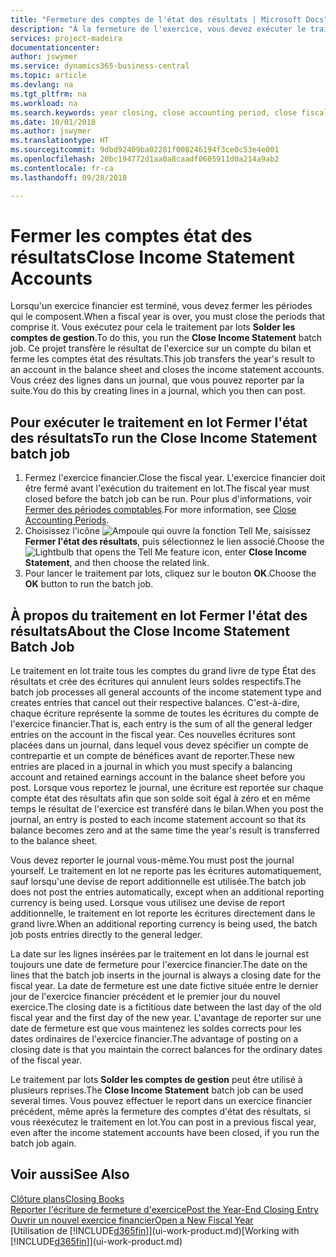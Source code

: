 ```yaml
---
title: "Fermeture des comptes de l'état des résultats | Microsoft Docs"
description: "À la fermeture de l'exercice, vous devez exécuter le traitement en lot Fermer l'état des résultats afin de refermer les périodes comptables de l'exercice financier."
services: project-madeira
documentationcenter: 
author: jswymer
ms.service: dynamics365-business-central
ms.topic: article
ms.devlang: na
ms.tgt_pltfrm: na
ms.workload: na
ms.search.keywords: year closing, close accounting period, close fiscal year, bank account detailed trial balance
ms.date: 10/01/2018
ms.author: jswymer
ms.translationtype: HT
ms.sourcegitcommit: 9dbd92409ba02281f008246194f3ce0c53e4e001
ms.openlocfilehash: 20bc194772d1aa0a8caadf0605911d0a214a9ab2
ms.contentlocale: fr-ca
ms.lasthandoff: 09/28/2018

---
```

# <a name="close-income-statement-accounts"></a><span data-ttu-id="9a075-103">Fermer les comptes état des résultats</span><span class="sxs-lookup"><span data-stu-id="9a075-103">Close Income Statement Accounts</span></span>
<span data-ttu-id="9a075-104">Lorsqu'un exercice financier est terminé, vous devez fermer les périodes qui le composent.</span><span class="sxs-lookup"><span data-stu-id="9a075-104">When a fiscal year is over, you must close the periods that comprise it.</span></span> <span data-ttu-id="9a075-105">Vous exécutez pour cela le traitement par lots **Solder les comptes de gestion**.</span><span class="sxs-lookup"><span data-stu-id="9a075-105">To do this, you run the **Close Income Statement** batch job.</span></span> <span data-ttu-id="9a075-106">Ce projet transfère le résultat de l'exercice sur un compte du bilan et ferme les comptes état des résultats.</span><span class="sxs-lookup"><span data-stu-id="9a075-106">This job transfers the year's result to an account in the balance sheet and closes the income statement accounts.</span></span> <span data-ttu-id="9a075-107">Vous créez des lignes dans un journal, que vous pouvez reporter par la suite.</span><span class="sxs-lookup"><span data-stu-id="9a075-107">You do this by creating lines in a journal, which you then can post.</span></span>

## <a name="to-run-the-close-income-statement-batch-job"></a><span data-ttu-id="9a075-108">Pour exécuter le traitement en lot Fermer l'état des résultats</span><span class="sxs-lookup"><span data-stu-id="9a075-108">To run the Close Income Statement batch job</span></span>
1. <span data-ttu-id="9a075-109">Fermez l'exercice financier.</span><span class="sxs-lookup"><span data-stu-id="9a075-109">Close the fiscal year.</span></span> <span data-ttu-id="9a075-110">L'exercice financier doit être fermé avant l'exécution du traitement en lot.</span><span class="sxs-lookup"><span data-stu-id="9a075-110">The fiscal year must closed before the batch job can be run.</span></span> <span data-ttu-id="9a075-111">Pour plus d'informations, voir [Fermer des périodes comptables](year-close-account-periods.md).</span><span class="sxs-lookup"><span data-stu-id="9a075-111">For more information, see [Close Accounting Periods](year-close-account-periods.md).</span></span>
2. <span data-ttu-id="9a075-112">Choisissez l'icône ![Ampoule qui ouvre la fonction Tell Me](media/ui-search/search_small.png "Dites-moi ce que vous voulez faire"), saisissez **Fermer l'état des résultats**, puis sélectionnez le lien associé.</span><span class="sxs-lookup"><span data-stu-id="9a075-112">Choose the ![Lightbulb that opens the Tell Me feature](media/ui-search/search_small.png "Tell me what you want to do") icon, enter **Close Income Statement**, and then choose the related link.</span></span>
3. <span data-ttu-id="9a075-113">Pour lancer le traitement par lots, cliquez sur le bouton **OK**.</span><span class="sxs-lookup"><span data-stu-id="9a075-113">Choose the **OK** button to run the batch job.</span></span>

## <a name="about-the-close-income-statement-batch-job"></a><span data-ttu-id="9a075-114">À propos du traitement en lot Fermer l'état des résultats</span><span class="sxs-lookup"><span data-stu-id="9a075-114">About the Close Income Statement Batch Job</span></span>
<span data-ttu-id="9a075-115">Le traitement en lot traite tous les comptes du grand livre de type État des résultats et crée des écritures qui annulent leurs soldes respectifs.</span><span class="sxs-lookup"><span data-stu-id="9a075-115">The batch job processes all general accounts of the income statement type and creates entries that cancel out their respective balances.</span></span> <span data-ttu-id="9a075-116">C'est-à-dire, chaque écriture représente la somme de toutes les écritures du compte de l'exercice financier.</span><span class="sxs-lookup"><span data-stu-id="9a075-116">That is, each entry is the sum of all the general ledger entries on the account in the fiscal year.</span></span> <span data-ttu-id="9a075-117">Ces nouvelles écritures sont placées dans un journal, dans lequel vous devez spécifier un compte de contrepartie et un compte de bénéfices avant de reporter.</span><span class="sxs-lookup"><span data-stu-id="9a075-117">These new entries are placed in a journal in which you must specify a balancing account and retained earnings account in the balance sheet before you post.</span></span> <span data-ttu-id="9a075-118">Lorsque vous reportez le journal, une écriture est reportée sur chaque compte état des résultats afin que son solde soit égal à zéro et en même temps le résultat de l'exercice est transféré dans le bilan.</span><span class="sxs-lookup"><span data-stu-id="9a075-118">When you post the journal, an entry is posted to each income statement account so that its balance becomes zero and at the same time the year's result is transferred to the balance sheet.</span></span>

<span data-ttu-id="9a075-119">Vous devez reporter le journal vous-même.</span><span class="sxs-lookup"><span data-stu-id="9a075-119">You must post the journal yourself.</span></span> <span data-ttu-id="9a075-120">Le traitement en lot ne reporte pas les écritures automatiquement, sauf lorsqu'une devise de report additionnelle est utilisée.</span><span class="sxs-lookup"><span data-stu-id="9a075-120">The batch job does not post the entries automatically, except when an additional reporting currency is being used.</span></span> <span data-ttu-id="9a075-121">Lorsque vous utilisez une devise de report additionnelle, le traitement en lot reporte les écritures directement dans le grand livre.</span><span class="sxs-lookup"><span data-stu-id="9a075-121">When an additional reporting currency is being used, the batch job posts entries directly to the general ledger.</span></span>

<span data-ttu-id="9a075-122">La date sur les lignes insérées par le traitement en lot dans le journal est toujours une date de fermeture pour l'exercice financier.</span><span class="sxs-lookup"><span data-stu-id="9a075-122">The date on the lines that the batch job inserts in the journal is always a closing date for the fiscal year.</span></span> <span data-ttu-id="9a075-123">La date de fermeture est une date fictive située entre le dernier jour de l'exercice financier précédent et le premier jour du nouvel exercice.</span><span class="sxs-lookup"><span data-stu-id="9a075-123">The closing date is a fictitious date between the last day of the old fiscal year and the first day of the new year.</span></span> <span data-ttu-id="9a075-124">L'avantage de reporter sur une date de fermeture est que vous maintenez les soldes corrects pour les dates ordinaires de l'exercice financier.</span><span class="sxs-lookup"><span data-stu-id="9a075-124">The advantage of posting on a closing date is that you maintain the correct balances for the ordinary dates of the fiscal year.</span></span>

<span data-ttu-id="9a075-125">Le traitement par lots **Solder les comptes de gestion** peut être utilisé à plusieurs reprises.</span><span class="sxs-lookup"><span data-stu-id="9a075-125">The **Close Income Statement** batch job can be used several times.</span></span> <span data-ttu-id="9a075-126">Vous pouvez effectuer le report dans un exercice financier précédent, même après la fermeture des comptes d'état des résultats, si vous réexécutez le traitement en lot.</span><span class="sxs-lookup"><span data-stu-id="9a075-126">You can post in a previous fiscal year, even after the income statement accounts have been closed, if you run the batch job again.</span></span>

## <a name="see-also"></a><span data-ttu-id="9a075-127">Voir aussi</span><span class="sxs-lookup"><span data-stu-id="9a075-127">See Also</span></span>
[<span data-ttu-id="9a075-128">Clôture plans</span><span class="sxs-lookup"><span data-stu-id="9a075-128">Closing Books</span></span>](year-close-books.md)  
[<span data-ttu-id="9a075-129">Reporter l'écriture de fermeture d'exercice</span><span class="sxs-lookup"><span data-stu-id="9a075-129">Post the Year-End Closing Entry</span></span>](year-how-post-year-end-close-entry.md)  
[<span data-ttu-id="9a075-130">Ouvrir un nouvel exercice financier</span><span class="sxs-lookup"><span data-stu-id="9a075-130">Open a New Fiscal Year</span></span>](finance-how-open-new-fiscal-year.md)  
<span data-ttu-id="9a075-131">[Utilisation de [!INCLUDE[d365fin](includes/d365fin_md.md)]](ui-work-product.md)</span><span class="sxs-lookup"><span data-stu-id="9a075-131">[Working with [!INCLUDE[d365fin](includes/d365fin_md.md)]](ui-work-product.md)</span></span>

